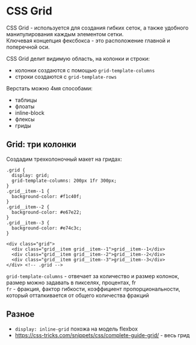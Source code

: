 # CSS Grid
CSS Grid - используется для создания гибких сеток, а также удобного манипулирования каждым элементом сетки.  
Ключевая концепция фексбокса - это расположение главной и поперечной оси.  

CSS Grid делит видимую область, на колонки и строки:
- колонки создаются с помощью `grid-template-columns`
- строки создаются с `grid-template-rows`

Верстать можно 4мя способами:
- таблицы
- флоаты
- inline-block
- флексы
- гриды

## Grid: три колонки
Создадим трехколоночный макет на гридах:

    .grid {
      display: grid;
      grid-template-columns: 200px 1fr 300px;
    }
    .grid__item--1 {
      background-color: #f1c40f;
    }
    .grid__item--2 {
      background-color: #e67e22;
    }
    .grid__item--3 {
      background-color: #e74c3c;
    }

    <div class="grid">
      <div class="grid__item grid__item--1">grid__item--1</div>
      <div class="grid__item grid__item--2">grid__item--2</div>
      <div class="grid__item grid__item--3">grid__item--3</div>
    </div> <!-- .grid -->

`grid-template-columns` - отвечает за количество и размер колонок, размер можно задавать в пикселях, процентах, fr  
`fr` - фракция, фактор гибкости, коэффициент пропорциональности, который отталкивается от общего количества фракций

## Разное
- `display: inline-grid` похожа на модель flexbox
- https://css-tricks.com/snippets/css/complete-guide-grid/ - весь грид
